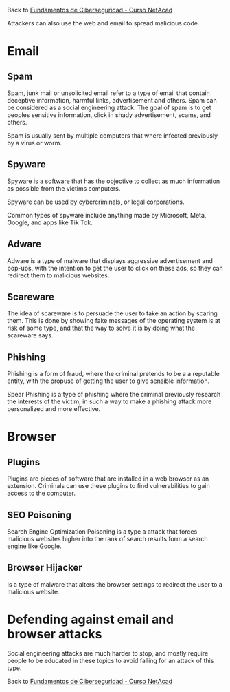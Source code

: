 
Back to [Fundamentos de Ciberseguridad - Curso NetAcad](../Fundamentos%20de%20Ciberseguridad%20-%20Curso%20NetAcad.md)

Attackers can also use the web and email to spread malicious code.

# Email
## Spam

Spam, junk mail or unsolicited email refer to a type of email that contain deceptive information, harmful links, advertisement and others. Spam can be considered as a social engineering attack.
The goal of spam is to get peoples sensitive information, click in shady advertisement, scams, and others.

Spam is usually sent by multiple computers that where infected previously by a virus or worm.

## Spyware

Spyware is a software that has the objective to collect as much information as possible from the victims computers.

Spyware can be used by cybercriminals, or legal corporations.

Common types of spyware include anything made by Microsoft, Meta, Google, and apps like Tik Tok.

## Adware

Adware is a type of malware that displays aggressive advertisement and pop-ups, with the intention to get the user to click on these ads, so they can redirect them to malicious websites.

## Scareware

The idea of scareware is to persuade the user to take an action by scaring them. This is done by showing fake messages of the operating system is at risk of some type, and that the way to solve it is by doing what the scareware says.

## Phishing

Phishing is a form of fraud, where the criminal pretends to be a a reputable entity, with the propuse of getting the user to give sensible information.

Spear Phishing is a type of phishing where the criminal previously research the interests of the victim, in such a way to make a phishing attack more personalized and more effective.

# Browser

## Plugins

Plugins are pieces of software that are installed in a web browser as an extension. Criminals can use these plugins to find vulnerabilities to gain access to the computer.

## SEO Poisoning

Search Engine Optimization Poisoning is a type a attack that forces malicious websites higher into the rank of search results form a search engine like Google.

## Browser Hijacker

Is a type of malware that alters the browser settings to redirect the user to a malicious website. 


# Defending against email and browser attacks

Social engineering attacks are much harder to stop, and mostly require people to be educated in these topics to avoid falling for an attack of this type.

Back to [Fundamentos de Ciberseguridad - Curso NetAcad](../Fundamentos%20de%20Ciberseguridad%20-%20Curso%20NetAcad.md)

